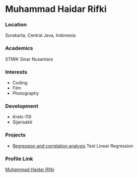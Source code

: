 # Muhammad Haidar Rifki

### Location

Surakarta, Central Java, Indonesia

### Academics

STMIK Sinar Nusantara

### Interests

- Coding
- Film
- Photography

### Development

- Kreki-119
- Sijarisakti

### Projects

- [Regression and correlation analysis](https://github.com/haidarrifki/analisis-regresi-ganda) Test Linear Regression

### Profile Link

[Muhammad Haidar Rifki](https://github.com/haidarrifki)
